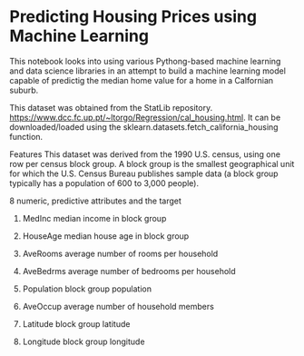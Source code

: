 # Predicting Housing Prices using Machine Learning

This notebook looks into using various Pythong-based machine learning and data science libraries in an attempt to build a machine learning model capable of predictig the median home value for a home in a Calfornian suburb.

This dataset was obtained from the StatLib repository. https://www.dcc.fc.up.pt/~ltorgo/Regression/cal_housing.html. It can be downloaded/loaded using the sklearn.datasets.fetch_california_housing function.

Features
This dataset was derived from the 1990 U.S. census, using one row per census block group. A block group is the smallest geographical unit for which the U.S. Census Bureau publishes sample data (a block group typically has a population of 600 to 3,000 people).

8 numeric, predictive attributes and the target

1. MedInc median income in block group

2. HouseAge median house age in block group

3. AveRooms average number of rooms per household

4. AveBedrms average number of bedrooms per household

5. Population block group population

6. AveOccup average number of household members

7. Latitude block group latitude

8. Longitude block group longitude
